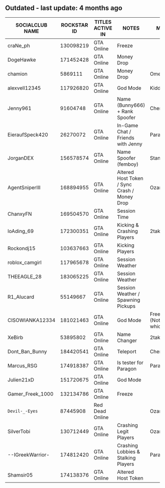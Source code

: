 ## Outdated - last update: 4 months ago

SOCIALCLUB NAME | ROCKSTAR ID | TITLES ACTIVE IN | NOTES | Menu
------------ | ------------- | ------------- | ------------- | ------------- 
craNe_ph     | 130098219     | GTA Online     | Freeze     | 
DogeHawke    | 171452428     | GTA Online     | Money Drop | 
chamion      | 5869111       | GTA Online     | Money Drop | Omega
alexvell12345     | 117926820       | GTA Online     | God Mode | Kiddions
Jenny961    | 91604748      | GTA Online     | Name (Bunny666) + Rank Spoofer | Cherax?
EieraufSpeck420    | 26270072     | GTA Online     | In-Game Chat / Friends with Jenny | Paragon(e)
JorganDEX    | 156578574    | GTA Online     | Name Spoofer (femboy) | Stand
AgentSniperIII   | 168894955    | GTA Online     | Altered Host Token / Sync Crash / Money Drop | Ozark
ChanxyFN   | 169504570    | GTA Online     | Session Time | 
loAding_69 | 172300351    | GTA Online     | Kicking & Crashing Players | 2take1
Rockondj15 | 103637663    | GTA Online     | Kicking Players | 
roblox_camgirl | 117965678    | GTA Online     | Session Weather | 
THEEAGLE_28 | 183065225   | GTA Online     | Session Weather | 
R1_Alucard | 55149667   | GTA Online     | Session Weather / Spawning Pickups | 
CISOWIANKA12334 | 181021463   | GTA Online    | God Mode | Free Menu (Not sure which)
XeBirb | 53895802   | GTA Online     | Name Changer | 2take1
Dont_Ban_Bunny | 184420541 | GTA Online  | Teleport | Cherax
Marcus_RSG | 174918387 | GTA Online  | Is tester for Paragon | Paragon(e)
Julien21xD | 151720675 | GTA Online  | God Mode | 
Gamer_Freek_1000 | 132134786 | GTA Online  | Freeze | 
``Devil-_-Eyes`` | 87445908 | Red Dead Online |  | Ozark
SilverTobi | 130712449 | GTA Online | Crashing Legit Players | Ozark
--IGreekWarrior- | 174812420 | GTA Online | Crashing Lobbies & Stalking Players | Paragon(e)
Shamsir05 | 174138376 | GTA Online | Altered Host Token | 